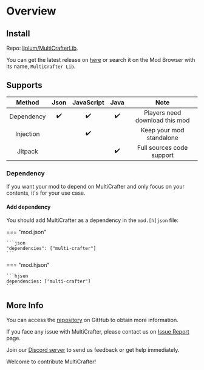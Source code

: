 # Overview

## Install

Repo: [liplum/MultiCrafterLib](https://github.com/liplum/MultiCrafterLib).

You can get the latest release on [here](https://github.com/liplum/MultiCrafterLib/releases/latest)
or search it on the Mod Browser with its name, `MultiCrafter Lib`.

## Supports

|   Method   | Json | JavaScript | Java |              Note              |
|:----------:|:----:|:----------:|:----:|:------------------------------:|
| Dependency |  ✔️  |     ✔️     |  ✔️  | Players need download this mod |
| Injection  |      |     ✔️     |      |    Keep your mod standalone    |
|  Jitpack   |      |            |  ✔️  |   Full sources code support    |

### Dependency
If you want your mod to depend on MultiCrafter and only focus on your contents, it's for your use case.  
#### Add dependency

You should add MultiCrafter as a dependency in the `mod.[h]json` file:

=== "mod.json"

    ```json
    "dependencies": ["multi-crafter"]
    ```

=== "mod.hjson"

    ```hjson
    dependencies: ["multi-crafter"]
    ```


## More Info
You can access the [repository](https://github.com/liplum/MultiCrafterLib) on GitHub to obtain more information.

If you face any issue with MultiCrafter, please contact us on [Issue Report](https://github.com/liplum/MultiCrafterLib/issues) page.

Join our [Discord server](https://discord.gg/PDwyxM3waw) to send us feedback or get help immediately.

Welcome to contribute MultiCrafter!
